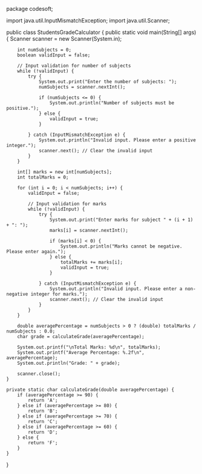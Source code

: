 package codesoft;

import java.util.InputMismatchException;
import java.util.Scanner;

public class StudentsGradeCalculator {
    public static void main(String[] args) {
        Scanner scanner = new Scanner(System.in);

        int numSubjects = 0;
        boolean validInput = false;

        // Input validation for number of subjects
        while (!validInput) {
            try {
                System.out.print("Enter the number of subjects: ");
                numSubjects = scanner.nextInt();

                if (numSubjects <= 0) {
                    System.out.println("Number of subjects must be positive.");
                } else {
                    validInput = true;
                }

            } catch (InputMismatchException e) {
                System.out.println("Invalid input. Please enter a positive integer.");
                scanner.next(); // Clear the invalid input
            }
        }

        int[] marks = new int[numSubjects];
        int totalMarks = 0;

        for (int i = 0; i < numSubjects; i++) {
            validInput = false;

            // Input validation for marks
            while (!validInput) {
                try {
                    System.out.print("Enter marks for subject " + (i + 1) + ": ");
                    marks[i] = scanner.nextInt();

                    if (marks[i] < 0) {
                        System.out.println("Marks cannot be negative. Please enter again.");
                    } else {
                        totalMarks += marks[i];
                        validInput = true;
                    }

                } catch (InputMismatchException e) {
                    System.out.println("Invalid input. Please enter a non-negative integer for marks.");
                    scanner.next(); // Clear the invalid input
                }
            }
        }

        double averagePercentage = numSubjects > 0 ? (double) totalMarks / numSubjects : 0.0;
        char grade = calculateGrade(averagePercentage);

        System.out.printf("\nTotal Marks: %d\n", totalMarks);
        System.out.printf("Average Percentage: %.2f\n", averagePercentage);
        System.out.println("Grade: " + grade);

        scanner.close();
    }

    private static char calculateGrade(double averagePercentage) {
        if (averagePercentage >= 90) {
            return 'A';
        } else if (averagePercentage >= 80) {
            return 'B';
        } else if (averagePercentage >= 70) {
            return 'C';
        } else if (averagePercentage >= 60) {
            return 'D';
        } else {
            return 'F';
        }
    }
}
